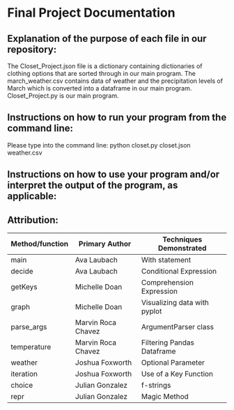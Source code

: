 # Final Project Documentation
## Explanation of the purpose of each file in our repository:
The Closet_Project.json file is a dictionary containing dictionaries of clothing options that are sorted through in our main program.
The march_weather.csv contains data of weather and the precipitation levels of March which is converted into a dataframe in our main program.
Closet_Project.py is our main program.

## Instructions on how to run your program from the command line:
Please type into the command line: python closet.py closet.json weather.csv

## Instructions on how to use your program and/or interpret the output of the program, as applicable:

## Attribution:
| Method/function | Primary Author| Techniques Demonstrated|
|-----------------|---------------|------------------------|
| main            | Ava Laubach   | With statement         |
| decide          | Ava Laubach   | Conditional Expression |
| getKeys         | Michelle Doan |Comprehension Expression|
| graph           | Michelle Doan |Visualizing data with pyplot|
| parse_args      |Marvin Roca Chavez|ArgumentParser class|
| temperature     |Marvin Roca Chavez|Filtering Pandas Dataframe|
| weather         | Joshua Foxworth| Optional Parameter|
| iteration       | Joshua Foxworth |Use of a Key Function|
| choice         | Julian Gonzalez| f-strings|
| repr           | Julian Gonzalez |Magic Method|
